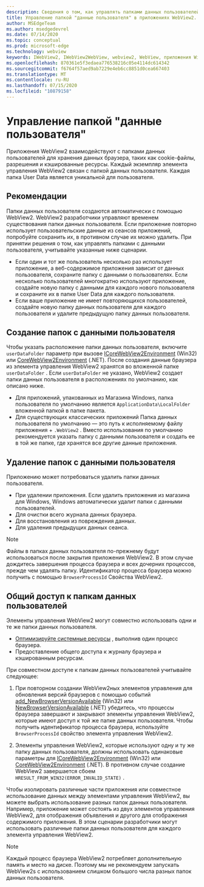 ```yaml
---
description: Сведения о том, как управлять папками данных пользователей в приложениях WebView2
title: Управление папкой "данные пользователя" в приложениях WebView2.
author: MSEdgeTeam
ms.author: msedgedevrel
ms.date: 07/14/2020
ms.topic: conceptual
ms.prod: microsoft-edge
ms.technology: webview
keywords: IWebView2, IWebView2WebView, webview2, WebView, приложения Win32, Win32, EDGE, ICoreWebView2, ICoreWebView2Host, элемент управления "браузер", HTML EDGE, папка "данные пользователя"
ms.openlocfilehash: 870361e5f3edaea776538216c05e4114dc614342
ms.sourcegitcommit: f6764f57aed9ab7229e4eb6cc8851d0cea667403
ms.translationtype: MT
ms.contentlocale: ru-RU
ms.lasthandoff: 07/15/2020
ms.locfileid: "10879158"
---
```

# Управление папкой "данные пользователя"

Приложения WebView2 взаимодействуют с папками данных пользователей для хранения данных браузера, таких как cookie-файлы, разрешения и кэшированные ресурсы. Каждый экземпляр элемента управления WebView2 связан с папкой данных пользователя. Каждая папка User Data является уникальной для пользователя.

## Рекомендации

Папки данных пользователя создаются автоматически с помощью WebView2. WebView2 разработчики управляют временем существования папки данных пользователя. Если приложение повторно использует пользовательские данные из сеансов приложений, попробуйте сохранить их, в противном случае их можно удалить. При принятии решения о том, как управлять папками с данными пользователя, учитывайте указанные ниже сценарии.

*   Если один и тот же пользователь несколько раз использует приложение, а веб-содержимое приложения зависит от данных пользователя, сохраните папку с данными о пользователях. Если несколько пользователей многократно используют приложение, создайте новую папку с данными для каждого нового пользователя и сохраните их в папке User Data для каждого пользователя.
*   Если ваше приложение не имеет повторяющихся пользователей, создайте новую папку данных пользователя для каждого пользователя и удалите предыдущую папку данных пользователя.

## Создание папок с данными пользователя

Чтобы указать расположение папки данных пользователя, включите `userDataFolder` параметр при вызове [ICoreWebView2Environment](../reference/win32/0-9-538/icorewebview2environment.md) (Win32) или [CoreWebView2Environment](../reference/dotnet/0-9-538/microsoft-web-webview2-core-corewebview2environment.md) (.NET). После создания данные браузера из элемента управления WebView2 хранятся во вложенной папке `userDataFolder` . Если `userDataFolder` не указано, WebView2 создает папки данных пользователя в расположениях по умолчанию, как описано ниже.

* Для приложений, упакованных из Магазина Windows, папка пользователя по умолчанию является `ApplicationData\LocalFolder` вложенной папкой в папке пакета.
* Для существующих классических приложений Папка данных пользователя по умолчанию — это путь к исполняемому файлу приложения + `.WebView2` . Вместо использования по умолчанию рекомендуется указать папку с данными пользователя и создать ее в той же папке, где хранятся все другие данные приложения.

## Удаление папок с данными пользователя

Приложению может потребоваться удалить папки данных пользователя.

* При удалении приложения. Если удалить приложения из магазина для Windows, Windows автоматически удалит папки с данными пользователей. 
* Для очистки всего журнала данных браузера.
* Для восстановления из повреждения данных.
* Для удаления предыдущих данных сеанса. 


> [!NOTE]
> Файлы в папках данных пользователя по-прежнему будут использоваться после закрытия приложения WebView2. В этом случае дождитесь завершения процесса браузера и всех дочерних процессов, прежде чем удалять папку. Идентификатор процесса браузера можно получить с помощью `BrowserProcessId` Свойства WebView2.

## Общий доступ к папкам данных пользователей

Элементы управления WebView2 могут совместно использовать одни и те же папки данных пользователя.

* [Оптимизируйте системные ресурсы](../reference/win32/0-9-538/icorewebview2.md#process-model) , выполнив один процесс браузера.
* Предоставление общего доступа к журналу браузера и кэшированным ресурсам. 

При совместном доступе к папкам данных пользователей учитывайте следующее: 

1. При повторном создании WebView2ных элементов управления для обновления версий браузеров с помощью событий [add_NewBrowserVersionAvailable](../reference/win32/0-9-538/icorewebview2environment.md#add_newbrowserversionavailable) (Win32) или [NewBrowserVersionAvailable](../reference/dotnet/0-9-538/microsoft-web-webview2-core-corewebview2environment.md#newbrowserversionavailable) (.NET) убедитесь, что процессы браузера завершают и закрывают элементы управления WebView2, которые имеют доступ к той же папке данных пользователя. Чтобы получить идентификатор процесса браузера, используйте `BrowserProcessId` свойство элемента управления WebView2.

2. Элементы управления WebView2, которые используют одну и ту же папку данных пользователя, должны использовать одинаковые параметры для [ICoreWebView2Environment](../reference/win32/0-9-538/icorewebview2environment.md) (Win32) или [CoreWebView2Environment](../reference/dotnet/0-9-538/microsoft-web-webview2-core-corewebview2environment.md) (.NET). В противном случае создание WebView2 завершается сбоем `HRESULT_FROM_WIN32(ERROR_INVALID_STATE)` . 

Чтобы изолировать различные части приложения или совместное использование данных между элементами управления WebView2, вы можете выбрать использование разных папок данных пользователя. Например, приложение может состоять из двух элементов управления WebView2, для отображения объявления и другого для отображения содержимого приложения. В этом сценарии разработчики могут использовать различные папки данных пользователя для каждого элемента управления WebView2. 

> [!NOTE]
> Каждый процесс браузера WebView2 потребляет дополнительную память и место на диске. Поэтому мы не рекомендуем запускать WebView2s с использованием слишком большого числа разных папок данных пользователя. 
